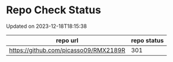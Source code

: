 # Repo Check Status

Updated on 2023-12-18T18:15:38

| repo url | repo status |
| -------- | -------- | 
|  https://github.com/picasso09/RMX2189R |  301 |
